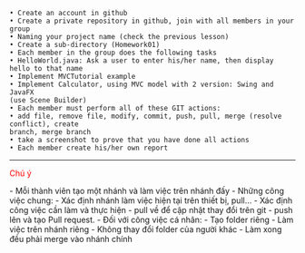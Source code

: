 	• Create an account in github
	• Create a private repository in github, join with all members in your
	group
	• Naming your project name (check the previous lesson)
	• Create a sub-directory (Homework01)
	• Each member in the group does the following tasks
	• HelloWorld.java: Ask a user to enter his/her name, then display hello to that name
	• Implement MVCTutorial example
	• Implement Calculator, using MVC model with 2 version: Swing and JavaFX
	(use Scene Builder)
	• Each member must perform all of these GIT actions:
	• add file, remove file, modify, commit, push, pull, merge (resolve conflict), create
	branch, merge branch
	• take a screenshot to prove that you have done all actions
	• Each member create his/her own report
---
<p style= "color:red">Chú ý</p>  
- Mỗi thành viên tạo một nhánh và làm việc trên nhánh đấy
- Những công việc chung:
	- Xác định nhánh làm việc hiện tại trên thiết bị, pull...
	- Xác định công việc cần làm và thực hiện
	- pull về để cập nhật thay đổi trên git
	- push lên và tạo Pull request.
- Đối với công việc cá nhân:
	- Tạo folder riêng
	- Làm việc trên nhánh riêng 
	- Không thay đổi folder của người khác
	- Làm xong đều phải merge vào nhánh chính
	